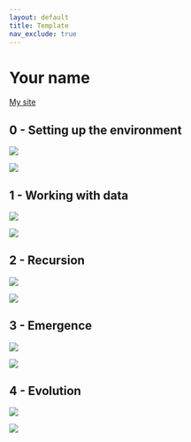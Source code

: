 ```yaml
---
layout: default
title: Template
nav_exclude: true
---
```


# Your name

[My site](https://your-github-id.github.io/design-ai/)

## 0 - Setting up the environment

![](images/small-image.jpg)

![](images/small-image.jpg)

## 1 - Working with data

![](images/small-image.jpg)

![](images/small-image.jpg)

## 2 - Recursion

![](images/small-image.jpg)

![](images/small-image.jpg)

## 3 - Emergence

![](images/small-image.jpg)

![](images/small-image.jpg)

## 4 - Evolution

![](images/small-image.jpg)

![](images/small-image.jpg)
